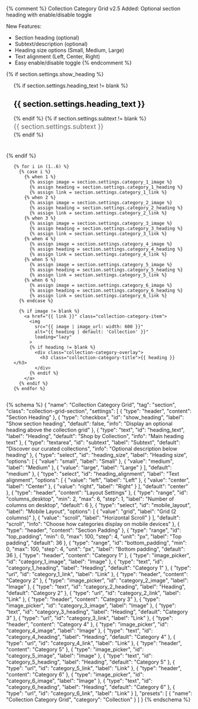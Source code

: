 {% comment %}
  Collection Category Grid v2.5
  Added: Optional section heading with enable/disable toggle
  
  New Features:
  - Section heading (optional)
  - Subtext/description (optional)
  - Heading size options (Small, Medium, Large)
  - Text alignment (Left, Center, Right)
  - Easy enable/disable toggle
{% endcomment %}

<style>
  /* Section Heading Styles */
  .collection-grid-header {
    max-width: 1400px;
    margin: 0 auto;
    padding: 0 20px 40px;
  }

  .collection-grid-header.align-left {
    text-align: left;
  }

  .collection-grid-header.align-center {
    text-align: center;
  }

  .collection-grid-header.align-right {
    text-align: right;
  }

  .collection-grid-header h2.size-small {
    font-size: 28px;
    margin: 0 0 10px 0;
  }

  .collection-grid-header h2.size-medium {
    font-size: 36px;
    margin: 0 0 12px 0;
  }

  .collection-grid-header h2.size-large {
    font-size: 48px;
    margin: 0 0 15px 0;
  }

  .collection-grid-header h2 {
    font-weight: 700;
    line-height: 1.2;
    color: #000;
  }

  .collection-grid-header p {
    font-size: 18px;
    color: #666;
    margin: 0;
    line-height: 1.5;
    max-width: 800px;
  }

  .collection-grid-header.align-center p {
    margin-left: auto;
    margin-right: auto;
  }

  .collection-grid-header.align-right p {
    margin-left: auto;
  }

  /* Collection Grid Styles */
  .collection-category-grid {
    padding: {{ section.settings.top_padding }}px 0 {{ section.settings.bottom_padding }}px;
  }

  .collection-grid-container {
    display: grid;
    grid-template-columns: repeat({{ section.settings.columns_desktop }}, 1fr);
    gap: 20px;
    max-width: 1400px;
    margin: 0 auto;
    padding: 0 20px;
  }

  .collection-category-item {
    position: relative;
    overflow: hidden;
    border-radius: 8px;
    aspect-ratio: 4/5;
    text-decoration: none;
    display: block;
  }

  .collection-category-item img {
    width: 100%;
    height: 100%;
    object-fit: cover;
    transition: transform 0.3s ease;
  }

  .collection-category-item:hover img {
    transform: scale(1.05);
  }

  .collection-category-overlay {
    position: absolute;
    bottom: 0;
    left: 0;
    right: 0;
    background: linear-gradient(to top, rgba(0,0,0,0.8), transparent);
    padding: 30px 20px 20px;
    color: white;
  }

  .collection-category-title {
    font-size: 20px;
    font-weight: 600;
    margin: 0;
    text-align: center;
    text-decoration: none;
  }

  /* Mobile Styles */
  @media (max-width: 768px) {
    .collection-grid-header h2.size-small {
      font-size: 24px;
    }

    .collection-grid-header h2.size-medium {
      font-size: 28px;
    }

    .collection-grid-header h2.size-large {
      font-size: 36px;
    }

    .collection-grid-header p {
      font-size: 16px;
    }

    {% if section.settings.mobile_layout == 'scroll' %}
      .collection-grid-container {
        display: flex;
        grid-template-columns: none;
        gap: 15px;
        overflow-x: auto;
        scroll-snap-type: x mandatory;
        -webkit-overflow-scrolling: touch;
        padding: 0 20px;
        max-width: 100%;
      }

      .collection-grid-container::-webkit-scrollbar {
        height: 8px;
      }

      .collection-grid-container::-webkit-scrollbar-track {
        background: #f1f1f1;
        border-radius: 10px;
      }

      .collection-grid-container::-webkit-scrollbar-thumb {
        background: #888;
        border-radius: 10px;
      }

      .collection-grid-container::-webkit-scrollbar-thumb:hover {
        background: #555;
      }

      .collection-category-item {
        min-width: 280px;
        flex-shrink: 0;
        scroll-snap-align: start;
      }
    {% else %}
      .collection-grid-container {
        grid-template-columns: repeat(2, 1fr);
        gap: 15px;
      }
    {% endif %}
  }
</style>

{% if section.settings.show_heading %}
<div class="collection-grid-header align-{{ section.settings.heading_alignment }}">
  {% if section.settings.heading_text != blank %}
    <h2 class="size-{{ section.settings.heading_size }}">{{ section.settings.heading_text }}</h2>
  {% endif %}
  {% if section.settings.subtext != blank %}
    <p>{{ section.settings.subtext }}</p>
  {% endif %}
</div>
{% endif %}

<div class="collection-category-grid">
  <div class="collection-grid-container">
    
    {% for i in (1..6) %}
      {% case i %}
        {% when 1 %}
          {% assign image = section.settings.category_1_image %}
          {% assign heading = section.settings.category_1_heading %}
          {% assign link = section.settings.category_1_link %}
        {% when 2 %}
          {% assign image = section.settings.category_2_image %}
          {% assign heading = section.settings.category_2_heading %}
          {% assign link = section.settings.category_2_link %}
        {% when 3 %}
          {% assign image = section.settings.category_3_image %}
          {% assign heading = section.settings.category_3_heading %}
          {% assign link = section.settings.category_3_link %}
        {% when 4 %}
          {% assign image = section.settings.category_4_image %}
          {% assign heading = section.settings.category_4_heading %}
          {% assign link = section.settings.category_4_link %}
        {% when 5 %}
          {% assign image = section.settings.category_5_image %}
          {% assign heading = section.settings.category_5_heading %}
          {% assign link = section.settings.category_5_link %}
        {% when 6 %}
          {% assign image = section.settings.category_6_image %}
          {% assign heading = section.settings.category_6_heading %}
          {% assign link = section.settings.category_6_link %}
      {% endcase %}
      
      {% if image != blank %}
        <a href="{{ link }}" class="collection-category-item">
          <img 
            src="{{ image | image_url: width: 600 }}" 
            alt="{{ heading | default: 'Collection' }}"
            loading="lazy"
          >
          {% if heading != blank %}
            <div class="collection-category-overlay">
              <h3 class="collection-category-title">{{ heading }}</h3>
            </div>
          {% endif %}
        </a>
      {% endif %}
    {% endfor %}
    
  </div>
</div>

{% schema %}
{
  "name": "Collection Category Grid",
  "tag": "section",
  "class": "collection-grid-section",
  "settings": [
    {
      "type": "header",
      "content": "Section Heading"
    },
    {
      "type": "checkbox",
      "id": "show_heading",
      "label": "Show section heading",
      "default": false,
      "info": "Display an optional heading above the collection grid"
    },
    {
      "type": "text",
      "id": "heading_text",
      "label": "Heading",
      "default": "Shop by Collection",
      "info": "Main heading text"
    },
    {
      "type": "textarea",
      "id": "subtext",
      "label": "Subtext",
      "default": "Discover our curated collections",
      "info": "Optional description below heading"
    },
    {
      "type": "select",
      "id": "heading_size",
      "label": "Heading size",
      "options": [
        {
          "value": "small",
          "label": "Small"
        },
        {
          "value": "medium",
          "label": "Medium"
        },
        {
          "value": "large",
          "label": "Large"
        }
      ],
      "default": "medium"
    },
    {
      "type": "select",
      "id": "heading_alignment",
      "label": "Text alignment",
      "options": [
        {
          "value": "left",
          "label": "Left"
        },
        {
          "value": "center",
          "label": "Center"
        },
        {
          "value": "right",
          "label": "Right"
        }
      ],
      "default": "center"
    },
    {
      "type": "header",
      "content": "Layout Settings"
    },
    {
      "type": "range",
      "id": "columns_desktop",
      "min": 2,
      "max": 6,
      "step": 1,
      "label": "Number of columns on desktop",
      "default": 6
    },
    {
      "type": "select",
      "id": "mobile_layout",
      "label": "Mobile Layout",
      "options": [
        {
          "value": "grid",
          "label": "Grid (2 columns)"
        },
        {
          "value": "scroll",
          "label": "Horizontal Scroll"
        }
      ],
      "default": "scroll",
      "info": "Choose how categories display on mobile devices"
    },
    {
      "type": "header",
      "content": "Section Padding"
    },
    {
      "type": "range",
      "id": "top_padding",
      "min": 0,
      "max": 100,
      "step": 4,
      "unit": "px",
      "label": "Top padding",
      "default": 36
    },
    {
      "type": "range",
      "id": "bottom_padding",
      "min": 0,
      "max": 100,
      "step": 4,
      "unit": "px",
      "label": "Bottom padding",
      "default": 36
    },
    {
      "type": "header",
      "content": "Category 1"
    },
    {
      "type": "image_picker",
      "id": "category_1_image",
      "label": "Image"
    },
    {
      "type": "text",
      "id": "category_1_heading",
      "label": "Heading",
      "default": "Category 1"
    },
    {
      "type": "url",
      "id": "category_1_link",
      "label": "Link"
    },
    {
      "type": "header",
      "content": "Category 2"
    },
    {
      "type": "image_picker",
      "id": "category_2_image",
      "label": "Image"
    },
    {
      "type": "text",
      "id": "category_2_heading",
      "label": "Heading",
      "default": "Category 2"
    },
    {
      "type": "url",
      "id": "category_2_link",
      "label": "Link"
    },
    {
      "type": "header",
      "content": "Category 3"
    },
    {
      "type": "image_picker",
      "id": "category_3_image",
      "label": "Image"
    },
    {
      "type": "text",
      "id": "category_3_heading",
      "label": "Heading",
      "default": "Category 3"
    },
    {
      "type": "url",
      "id": "category_3_link",
      "label": "Link"
    },
    {
      "type": "header",
      "content": "Category 4"
    },
    {
      "type": "image_picker",
      "id": "category_4_image",
      "label": "Image"
    },
    {
      "type": "text",
      "id": "category_4_heading",
      "label": "Heading",
      "default": "Category 4"
    },
    {
      "type": "url",
      "id": "category_4_link",
      "label": "Link"
    },
    {
      "type": "header",
      "content": "Category 5"
    },
    {
      "type": "image_picker",
      "id": "category_5_image",
      "label": "Image"
    },
    {
      "type": "text",
      "id": "category_5_heading",
      "label": "Heading",
      "default": "Category 5"
    },
    {
      "type": "url",
      "id": "category_5_link",
      "label": "Link"
    },
    {
      "type": "header",
      "content": "Category 6"
    },
    {
      "type": "image_picker",
      "id": "category_6_image",
      "label": "Image"
    },
    {
      "type": "text",
      "id": "category_6_heading",
      "label": "Heading",
      "default": "Category 6"
    },
    {
      "type": "url",
      "id": "category_6_link",
      "label": "Link"
    }
  ],
  "presets": [
    {
      "name": "Collection Category Grid",
      "category": "Collection"
    }
  ]
}
{% endschema %}
